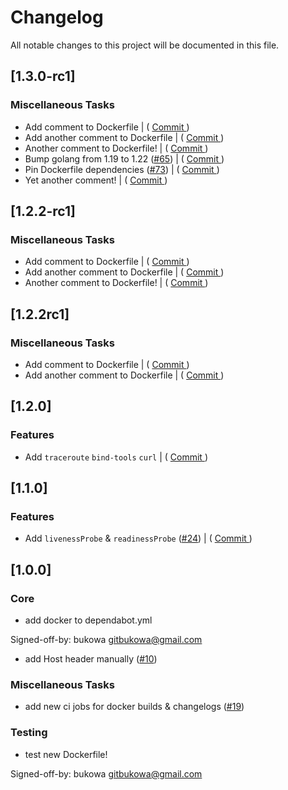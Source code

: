 # Changelog

All notable changes to this project will be documented in this file.

## [1.3.0-rc1]

### Miscellaneous Tasks

- Add comment to Dockerfile | ( [ Commit ](https://github.com/bukowa/http-headers/commit/fe65aa99e35806c50af52cb7456d6d3ea6ed7e65) )    
- Add another comment to Dockerfile | ( [ Commit ](https://github.com/bukowa/http-headers/commit/66371b23166e490dd72b43d48acab168c5c94606) )    
- Another comment to Dockerfile! | ( [ Commit ](https://github.com/bukowa/http-headers/commit/7b4f65784c67a10c3a44be5957804dbd45da8b9b) )    
- Bump golang from 1.19 to 1.22 ([#65](https://github.com/bukowa/http-headers/issues/65)) | ( [ Commit ](https://github.com/bukowa/http-headers/commit/f1be9ee747fe5cc752bee1070c1ad1f358fbd9cd) )    
- Pin Dockerfile dependencies ([#73](https://github.com/bukowa/http-headers/issues/73)) | ( [ Commit ](https://github.com/bukowa/http-headers/commit/525d0ef8251d1e188eec67d0ef796f4093934d16) )    
- Yet another comment! | ( [ Commit ](https://github.com/bukowa/http-headers/commit/e6ab7847e80cc27def2d71facaaacfd014e2e0ce) )    

## [1.2.2-rc1]

### Miscellaneous Tasks

- Add comment to Dockerfile | ( [ Commit ](https://github.com/bukowa/http-headers/commit/fe65aa99e35806c50af52cb7456d6d3ea6ed7e65) )    
- Add another comment to Dockerfile | ( [ Commit ](https://github.com/bukowa/http-headers/commit/66371b23166e490dd72b43d48acab168c5c94606) )    
- Another comment to Dockerfile! | ( [ Commit ](https://github.com/bukowa/http-headers/commit/7b4f65784c67a10c3a44be5957804dbd45da8b9b) )    

## [1.2.2rc1]

### Miscellaneous Tasks

- Add comment to Dockerfile | ( [ Commit ](https://github.com/bukowa/http-headers/commit/fe65aa99e35806c50af52cb7456d6d3ea6ed7e65) )    
- Add another comment to Dockerfile | ( [ Commit ](https://github.com/bukowa/http-headers/commit/66371b23166e490dd72b43d48acab168c5c94606) )    

## [1.2.0]

### Features

- Add `traceroute` `bind-tools` `curl` | ( [ Commit ](https://github.com/bukowa/http-headers/commit/6ad464cebceba1936f200859279a2d2da4b22e7a) )    

## [1.1.0]

### Features

- Add `livenessProbe` & `readinessProbe` ([#24](https://github.com/bukowa/http-headers/issues/24)) | ( [ Commit ](https://github.com/bukowa/http-headers/commit/a14d8fe9d03d039f28363196955c47807577908c) )    

## [1.0.0]

### Core

- add docker to dependabot.yml

Signed-off-by: bukowa <gitbukowa@gmail.com>

- add Host header manually ([#10](https://github.com/bukowa/http-headers/issues/10))



### Miscellaneous Tasks

- add new ci jobs for docker builds & changelogs ([#19](https://github.com/bukowa/http-headers/issues/19))

### Testing

- test new Dockerfile!

Signed-off-by: bukowa <gitbukowa@gmail.com>


